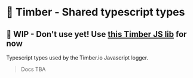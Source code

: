 # 🌲 Timber - Shared typescript types

## 👷‍️ WIP - Don't use yet! Use [this Timber JS lib](https://github.com/timberio/timber-node) for now

Typescript types used by the Timber.io Javascript logger.

> Docs TBA
